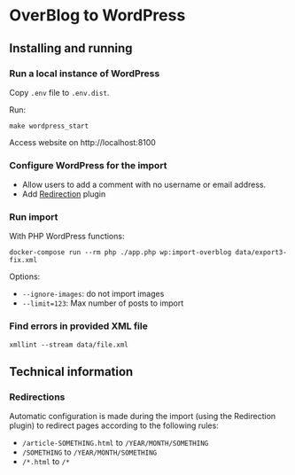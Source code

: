 OverBlog to WordPress
=====================

## Installing and running

### Run a local instance of WordPress

Copy `.env` file to `.env.dist`.

Run:

    make wordpress_start

Access website on http://localhost:8100

### Configure WordPress for the import

* Allow users to add a comment with no username or email address.
* Add [Redirection](https://redirection.me/) plugin

### Run import

With PHP WordPress functions:

    docker-compose run --rm php ./app.php wp:import-overblog data/export3-fix.xml

Options:

* `--ignore-images`: do not import images
* `--limit=123`: Max number of posts to import

### Find errors in provided XML file

    xmllint --stream data/file.xml

## Technical information

### Redirections

Automatic configuration is made during the import (using the Redirection plugin) to redirect
pages according to the following rules:

* `/article-SOMETHING.html` to `/YEAR/MONTH/SOMETHING`
* `/SOMETHING` to `/YEAR/MONTH/SOMETHING`
* `/*.html` to `/*`
